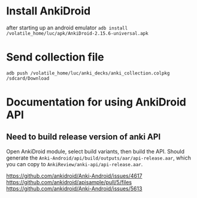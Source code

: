 # Install AnkiDroid
after starting up an android emulator
`adb install /volatile_home/luc/apk/AnkiDroid-2.15.6-universal.apk`

# Send collection file
`adb push /volatile_home/luc/anki_decks/anki_collection.colpkg /sdcard/Download`

# Documentation for using AnkiDroid API
## Need to build release version of anki API
Open AnkiDroid module, select build variants, then build the API. Should generate the `Anki-Android/api/build/outputs/aar/api-release.aar`,
which you can copy to `AnkiReview/anki-api/api-release.aar`.

https://github.com/ankidroid/Anki-Android/issues/4617
https://github.com/ankidroid/apisample/pull/5/files
https://github.com/ankidroid/Anki-Android/issues/5613